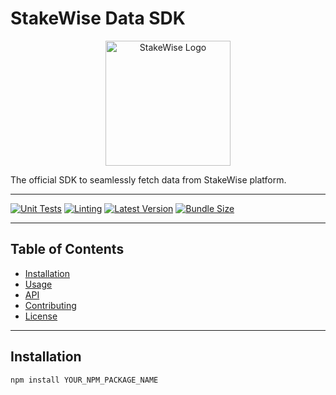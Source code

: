 # StakeWise Data SDK

<p align="center">
  <img src="https://app.stakewise.io/_next/image?url=%2F_next%2Fstatic%2Fmedia%2Fswise.475817f4.png&w=64&q=75" alt="StakeWise Logo" width="200">
</p>

The official SDK to seamlessly fetch data from StakeWise platform.

---

[![Unit Tests](https://img.shields.io/badge/Unit%20Tests-passing-brightgreen)](LINK_TO_YOUR_TEST_RESULTS)
[![Linting](https://img.shields.io/badge/Linting-passing-brightgreen)](LINK_TO_YOUR_LINTING_RESULTS)
[![Latest Version](https://img.shields.io/npm/v/YOUR_NPM_PACKAGE_NAME/latest)](https://www.npmjs.com/package/YOUR_NPM_PACKAGE_NAME)
[![Bundle Size](https://img.shields.io/bundlephobia/minzip/YOUR_NPM_PACKAGE_NAME)](https://www.npmjs.com/package/YOUR_NPM_PACKAGE_NAME)

---

## Table of Contents
- [Installation](#installation)
- [Usage](#usage)
- [API](#api)
- [Contributing](#contributing)
- [License](#license)

---

## Installation

```bash
npm install YOUR_NPM_PACKAGE_NAME
